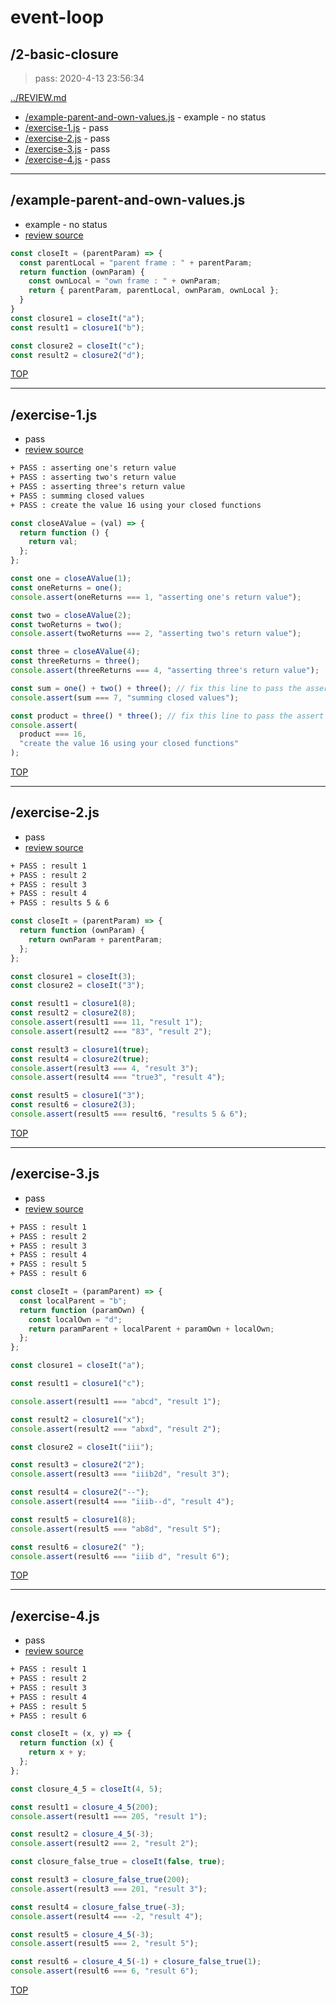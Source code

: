 # event-loop 

## /2-basic-closure

> pass: 2020-4-13 23:56:34 

[../REVIEW.md](../REVIEW.md)

* [/example-parent-and-own-values.js](#example-parent-and-own-valuesjs) - example - no status
* [/exercise-1.js](#exercise-1js) - pass
* [/exercise-2.js](#exercise-2js) - pass
* [/exercise-3.js](#exercise-3js) - pass
* [/exercise-4.js](#exercise-4js) - pass

---

## /example-parent-and-own-values.js

* example - no status
* [review source](./example-parent-and-own-values.js)

```js
const closeIt = (parentParam) => {
  const parentLocal = "parent frame : " + parentParam;
  return function (ownParam) {
    const ownLocal = "own frame : " + ownParam;
    return { parentParam, parentLocal, ownParam, ownLocal };
  }
}
const closure1 = closeIt("a");
const result1 = closure1("b");

const closure2 = closeIt("c");
const result2 = closure2("d");

```

[TOP](#event-loop)

---

## /exercise-1.js

* pass
* [review source](./exercise-1.js)

```txt
+ PASS : asserting one's return value
+ PASS : asserting two's return value
+ PASS : asserting three's return value
+ PASS : summing closed values
+ PASS : create the value 16 using your closed functions
```

```js
const closeAValue = (val) => {
  return function () {
    return val;
  };
};

const one = closeAValue(1);
const oneReturns = one();
console.assert(oneReturns === 1, "asserting one's return value");

const two = closeAValue(2);
const twoReturns = two();
console.assert(twoReturns === 2, "asserting two's return value");

const three = closeAValue(4);
const threeReturns = three();
console.assert(threeReturns === 4, "asserting three's return value");

const sum = one() + two() + three(); // fix this line to pass the assert
console.assert(sum === 7, "summing closed values");

const product = three() * three(); // fix this line to pass the assert
console.assert(
  product === 16,
  "create the value 16 using your closed functions"
);

```

[TOP](#event-loop)

---

## /exercise-2.js

* pass
* [review source](./exercise-2.js)

```txt
+ PASS : result 1
+ PASS : result 2
+ PASS : result 3
+ PASS : result 4
+ PASS : results 5 & 6
```

```js
const closeIt = (parentParam) => {
  return function (ownParam) {
    return ownParam + parentParam;
  };
};

const closure1 = closeIt(3);
const closure2 = closeIt("3");

const result1 = closure1(8);
const result2 = closure2(8);
console.assert(result1 === 11, "result 1");
console.assert(result2 === "83", "result 2");

const result3 = closure1(true);
const result4 = closure2(true);
console.assert(result3 === 4, "result 3");
console.assert(result4 === "true3", "result 4");

const result5 = closure1("3");
const result6 = closure2(3);
console.assert(result5 === result6, "results 5 & 6");

```

[TOP](#event-loop)

---

## /exercise-3.js

* pass
* [review source](./exercise-3.js)

```txt
+ PASS : result 1
+ PASS : result 2
+ PASS : result 3
+ PASS : result 4
+ PASS : result 5
+ PASS : result 6
```

```js
const closeIt = (paramParent) => {
  const localParent = "b";
  return function (paramOwn) {
    const localOwn = "d";
    return paramParent + localParent + paramOwn + localOwn;
  };
};

const closure1 = closeIt("a");

const result1 = closure1("c");

console.assert(result1 === "abcd", "result 1");

const result2 = closure1("x");
console.assert(result2 === "abxd", "result 2");

const closure2 = closeIt("iii");

const result3 = closure2("2");
console.assert(result3 === "iiib2d", "result 3");

const result4 = closure2("--");
console.assert(result4 === "iiib--d", "result 4");

const result5 = closure1(8);
console.assert(result5 === "ab8d", "result 5");

const result6 = closure2(" ");
console.assert(result6 === "iiib d", "result 6");

```

[TOP](#event-loop)

---

## /exercise-4.js

* pass
* [review source](./exercise-4.js)

```txt
+ PASS : result 1
+ PASS : result 2
+ PASS : result 3
+ PASS : result 4
+ PASS : result 5
+ PASS : result 6
```

```js
const closeIt = (x, y) => {
  return function (x) {
    return x + y;
  };
};

const closure_4_5 = closeIt(4, 5);

const result1 = closure_4_5(200);
console.assert(result1 === 205, "result 1");

const result2 = closure_4_5(-3);
console.assert(result2 === 2, "result 2");

const closure_false_true = closeIt(false, true);

const result3 = closure_false_true(200);
console.assert(result3 === 201, "result 3");

const result4 = closure_false_true(-3);
console.assert(result4 === -2, "result 4");

const result5 = closure_4_5(-3);
console.assert(result5 === 2, "result 5");

const result6 = closure_4_5(-1) + closure_false_true(1);
console.assert(result6 === 6, "result 6");

```

[TOP](#event-loop)

